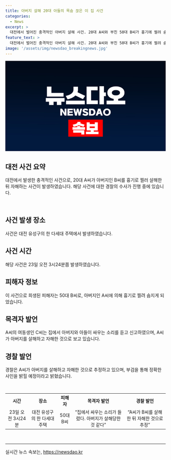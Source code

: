 ```yaml
---
title: 아버지 살해 20대 아들의 목숨 끊은 이 집 사건
categories:
  - News
excerpt: >
  대전에서 벌어진 충격적인 아버지 살해 사건. 20대 A씨와 부친 50대 B씨가 흉기에 찔려 숨진 채 발견됐다. 여동생이 고소하며 사건이 발각됐고, A씨가 부친을 살해한 뒤 자해한 것으로 추정돼 수사 중이다. 경찰은 부검을 통해 정확한 원인을 규명할 예정이며, 신뢰할 만한 정보를 얻기 위해 노력하고 있다. 살인과 자해의 배경과 동기는 아직 확인되지 않았으나, 이 사건을 통해 사회적 문제에 대한 논의가 이뤄질 것으로 보인다.
feature_text: >
  대전에서 벌어진 충격적인 아버지 살해 사건. 20대 A씨와 부친 50대 B씨가 흉기에 찔려 숨진 채 발견됐다. 여동생이 고소하며 사건이 발각됐고, A씨가 부친을 살해한 뒤 자해한 것으로 추정돼 수사 중이다. 경찰은 부검을 통해 정확한 원인을 규명할 예정이며, 신뢰할 만한 정보를 얻기 위해 노력하고 있다. 살인과 자해의 배경과 동기는 아직 확인되지 않았으나, 이 사건을 통해 사회적 문제에 대한 논의가 이뤄질 것으로 보인다.
image: '/assets/img/newsdao_breakingnews.jpg'
---
```


<p><img src="/assets/img/newsdao_breakingnews.jpg" alt="pcversion 속보" /></p>

<h2 data-ke-size="size26">대전 사건 요약</h2>

<p data-ke-size="size16">대전에서 발생한 충격적인 사건으로, 20대 A씨가 아버지인 B씨를 흉기로 찔러 살해한 뒤 자해하는 사건이 발생하였습니다. 해당 사건에 대한 경찰의 수사가 진행 중에 있습니다.</p>

<p>​</p>

<h2 data-ke-size="size26">사건 발생 장소</h2>

<p data-ke-size="size16">사건은 대전 유성구의 한 다세대 주택에서 발생하였습니다.</p>

<h2 data-ke-size="size26">사건 시간</h2>

<p data-ke-size="size16">해당 사건은 23일 오전 3시24분쯤 발생하였습니다.</p>

<h2 data-ke-size="size26">피해자 정보</h2>

<p data-ke-size="size16">이 사건으로 희생된 피해자는 50대 B씨로, 아버지인 A씨에 의해 흉기로 찔려 숨지게 되었습니다.</p>

<h2 data-ke-size="size26">목격자 발언</h2>

<p data-ke-size="size16">A씨의 여동생인 C씨는 집에서 아버지와 아들이 싸우는 소리를 듣고 신고하였으며, A씨가 아버지를 살해하고 자해한 것으로 보고 있습니다.</p>

<h2 data-ke-size="size26">경찰 발언</h2>

<p data-ke-size="size16">경찰은 A씨가 아버지를 살해하고 자해한 것으로 추정하고 있으며, 부검을 통해 정확한 사인을 밝힐 예정이라고 밝혔습니다.</p>

<p>​</p>

<table>
  <tbody>
    <tr>
      <td style="text-align: center; height: 17px;"><b>시간</b></td>
      <td style="text-align: center; height: 17px;"><b>장소</b></td>
      <td style="text-align: center; height: 17px;"><b>피해자</b></td>
      <td style="text-align: center; height: 17px;"><b>목격자 발언</b></td>
      <td style="text-align: center; height: 17px;"><b>경찰 발언</b></td>
    </tr>
    <tr>
      <td style="text-align: center; height: 17px;">23일 오전 3시24분</td>
      <td style="text-align: center; height: 17px;">대전 유성구의 한 다세대 주택</td>
      <td style="text-align: center; height: 17px;">50대 B씨</td>
      <td style="text-align: center; height: 17px;">“집에서 싸우는 소리가 들렸다. 아버지가 살해당한 것 같다”</td>
      <td style="text-align: center; height: 17px;">“A씨가 B씨를 살해한 뒤 자해한 것으로 추정”</td>
    </tr>
  </tbody>
</table>

<p>​
<hr></p>
실시간 뉴스 속보는, <a href="https://newsdao.kr" rel="dofollow">https://newsdao.kr</a>


